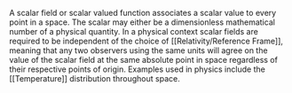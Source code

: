 A scalar field or scalar valued function associates a scalar value to every point in a space. The scalar may either be a dimensionless mathematical number of a physical quantity. In a physical context scalar fields are required to be independent of the choice of [[Relativity/Reference Frame]], meaning that any two observers using the same units will agree on the value of the scalar field at the same absolute point in space regardless of their respective points of origin. Examples used in physics include the [[Temperature]] distribution throughout space.